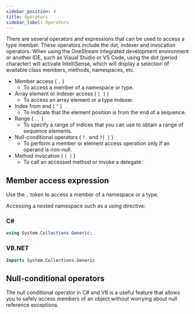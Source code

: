 ```yaml
---
sidebar_position: 4
title: Operators
sidebar_label: Operators
---
```


There are several operators and expressions that can be used to access a type member. These operators include the dot, indexer and invocation operators. When using the OneStream integrated development environment or another IDE, such as Visual Studio or VS Code, using the dot (period character) will activate IntelliSense, which will display a selection of available class members, methods, namespaces, etc.

- Member access ( `.` )
  - To access a member of a namespace or type.
- Array element or indexer access ( `[ ]` )
  - To access an array element or a type indexer.
- Index from end ( `^` )
  - To indicate that the element position is from the end of a sequence.
- Range ( `..` )
  - To specify a range of indices that you can use to obtain a range of sequence elements.
- Null-conditional operators ( `?.` and `?[ ]` )
  - To perform a member or element access operation only if an operand is non-null.
- Method invocation ( `( )` )
  - To call an accessed method or invoke a delegate.

## Member access expression

Use the `.` token to access a member of a namespace or a type.

Accessing a nested namespace such as a using directive:

### C#

```csharp
using System.Collections.Generic;
```

### VB.NET

```vb
Imports System.Collections.Generic
```

## Null-conditional operators

The null conditional operator in C# and VB is a useful feature that allows you to safely access members of an object without worrying about null reference exceptions.

